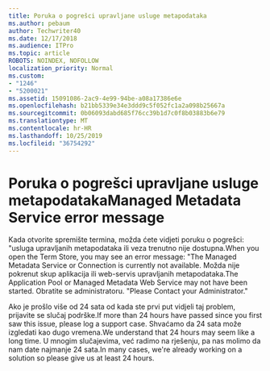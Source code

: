 ```yaml
---
title: Poruka o pogrešci upravljane usluge metapodataka
ms.author: pebaum
author: Techwriter40
ms.date: 12/17/2018
ms.audience: ITPro
ms.topic: article
ROBOTS: NOINDEX, NOFOLLOW
localization_priority: Normal
ms.custom:
- "1246"
- "5200021"
ms.assetid: 15091086-2ac9-4e99-94be-a08a17386e6e
ms.openlocfilehash: b21bb5339e34e3ddd9c5f052fc1a2a098b25667a
ms.sourcegitcommit: 0b06093dabd685f76cc39b1d7c0f8b03883b6e79
ms.translationtype: MT
ms.contentlocale: hr-HR
ms.lasthandoff: 10/25/2019
ms.locfileid: "36754292"
---
```

# <a name="managed-metadata-service-error-message"></a><span data-ttu-id="27386-102">Poruka o pogrešci upravljane usluge metapodataka</span><span class="sxs-lookup"><span data-stu-id="27386-102">Managed Metadata Service error message</span></span>

<span data-ttu-id="27386-103">Kada otvorite spremište termina, možda ćete vidjeti poruku o pogrešci: "usluga upravljanih metapodataka ili veza trenutno nije dostupna.</span><span class="sxs-lookup"><span data-stu-id="27386-103">When you open the Term Store, you may see an error message: "The Managed Metadata Service or Connection is currently not available.</span></span> <span data-ttu-id="27386-104">Možda nije pokrenut skup aplikacija ili web-servis upravljanih metapodataka.</span><span class="sxs-lookup"><span data-stu-id="27386-104">The Application Pool or Managed Metadata Web Service may not have been started.</span></span> <span data-ttu-id="27386-105">Obratite se administratoru. "</span><span class="sxs-lookup"><span data-stu-id="27386-105">Please Contact your Administrator."</span></span>
  
<span data-ttu-id="27386-106">Ako je prošlo više od 24 sata od kada ste prvi put vidjeli taj problem, prijavite se slučaj podrške.</span><span class="sxs-lookup"><span data-stu-id="27386-106">If more than 24 hours have passed since you first saw this issue, please log a support case.</span></span> <span data-ttu-id="27386-107">Shvaćamo da 24 sata može izgledati kao dugo vremena.</span><span class="sxs-lookup"><span data-stu-id="27386-107">We understand that 24 hours may seem like a long time.</span></span> <span data-ttu-id="27386-108">U mnogim slučajevima, već radimo na rješenju, pa nas molimo da nam date najmanje 24 sata.</span><span class="sxs-lookup"><span data-stu-id="27386-108">In many cases, we're already working on a solution so please give us at least 24 hours.</span></span>
  